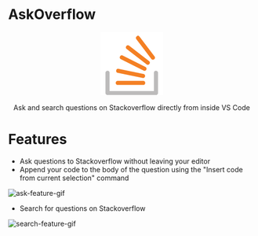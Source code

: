 # AskOverflow

<p align="center"><img src="media/askoverflow_icon.png" /></p>

<p align="center">Ask and search questions on Stackoverflow directly from inside VS Code</p>

# Features
- Ask questions to Stackoverflow without leaving your editor
- Append your code to the body of the question using the "Insert code from current selection" command

![ask-feature-gif](https://user-images.githubusercontent.com/44337776/137006174-7ad9a8e7-7db4-44cc-9f11-2cdf66180dd6.gif)

- Search for questions on Stackoverflow

![search-feature-gif](https://user-images.githubusercontent.com/44337776/137006588-5f19bdbb-c064-4dad-b9be-7500d65bc769.gif)


